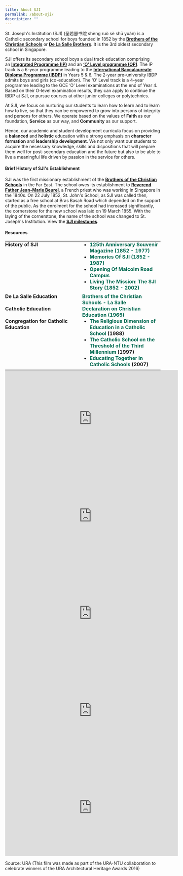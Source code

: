 ```yaml
---
title: About SJI
permalink: /about-sji/
description: ""
---
```

St. Joseph's Institution (SJI) (圣若瑟书院 shèng ruò sè shū yuàn) is a Catholic secondary school for boys founded in 1852 by the [**Brothers of the Christian Schools**](/about-sji/the-de-la-salle-brothers) or [**De La Salle Brothers**](/about-sji/the-de-la-salle-brothers). It is the 3rd oldest secondary school in Singapore. 

SJI offers its secondary school boys a dual track education comprising an [**Integrated Programme (IP)**](/programmes/academic-programmes/integrated-programme) and an [**‘O’ Level programme (OP)**](https://www.sji.edu.sg/programmes/academic-programmes/o-level-programme). The IP track is a 6-year programme leading to the [**International Baccalaureate Diploma Programme (IBDP)**](/programmes/academic-programmes/ib-diploma-programme) in Years 5 & 6. The 2-year pre-university IBDP admits boys and girls (co-education). The ‘O’ Level track is a 4-year programme leading to the GCE ‘O’ Level examinations at the end of Year 4. Based on their O-level examination results, they can apply to continue the IBDP at SJI, or pursue courses at other junior colleges or polytechnics.

At SJI, we focus on nurturing our students to learn how to learn and to learn how to live, so that they can be empowered to grow into persons of integrity and persons for others. We operate based on the values of **Faith** as our foundation, **Service** as our way, and **Community** as our support.

Hence, our academic and student development curricula focus on providing a **balanced** and **holistic** education with a strong emphasis on **character formation** and **leadership development**. We not only want our students to acquire the necessary knowledge, skills and dispositions that will prepare them well for post-secondary education and the future but also to be able to live a meaningful life driven by passion in the service for others.

#### Brief History of SJI's Establishment

SJI was the first missionary establishment of the [**Brothers of the Christian Schools**](/about-sji/the-de-la-salle-brothers) in the Far East. The school owes its establishment to [**Reverend Father Jean-Marie Beurel**](http://eresources.nlb.gov.sg/infopedia/articles/SIP_1548_2009-07-27.html), a French priest who was working in Singapore in the 1840s. On 22 July 1852, St. John's School, as SJI was called then, started as a free school at Bras Basah Road which depended on the support of the public. As the enrolment for the school had increased significantly, the cornerstone for the new school was laid on 19 March 1855. With the laying of the cornerstone, the name of the school was changed to St. Joseph's Institution. View the [**SJI milestones**](/about-sji/the-sji-milestones).

#### Resources

<table cellspacing="0" cellpadding="2" border="0" width="700" style="margin: 0px; outline: 0px; padding: 0px;"><tbody style="margin: 0px; outline: 0px; padding: 0px;"><tr style="margin: 0px; outline: 0px; padding: 0px;"><td align="left" valign="top" width="250" style="margin: 0px; outline: 0px; padding: 0px;"><b style="margin: 0px; outline: 0px; padding: 0px;">History of SJI</b></td><td align="left" valign="top" style="margin: 0px; outline: 0px; padding: 0px;"><ul style="margin: 0px 0px 0.5em 1.5em; outline: 0px; padding: 0px;"><li style="margin: 0px; outline: 0px; padding: 0px;"><b style="margin: 0px; outline: 0px; padding: 0px;"><a href="/news-and-events/sji-publications#_ptoh_105061" target="" style="margin: 0px; outline: 0px; padding: 0px; color: rgb(0, 106, 81); text-decoration: none;">125th Anniversary Souvenir Magazine (1852 - 1977)</a></b></li><li style="margin: 0px; outline: 0px; padding: 0px;"><b style="margin: 0px; outline: 0px; padding: 0px;"><a href="/news-and-events/sji-publications#_ptoh_105060" target="" style="margin: 0px; outline: 0px; padding: 0px; color: rgb(0, 106, 81); text-decoration: none;">Memories Of SJI (1852 - 1987)</a></b></li><li style="margin: 0px; outline: 0px; padding: 0px;"><b style="margin: 0px; outline: 0px; padding: 0px;"><a href="/news-and-events/sji-publications#_ptoh_105059" target="" style="margin: 0px; outline: 0px; padding: 0px; color: rgb(0, 106, 81); text-decoration: none;">Opening Of Malcolm Road Campus</a></b></li><li style="margin: 0px; outline: 0px; padding: 0px;"><b style="margin: 0px; outline: 0px; padding: 0px;"><a href="/news-and-events/sji-publications#_ptoh_105058" target="" style="margin: 0px; outline: 0px; padding: 0px; color: rgb(0, 106, 81); text-decoration: none;">Living The Mission: The SJI Story (1852 - 2002)</a></b></li></ul></td></tr><tr style="margin: 0px; outline: 0px; padding: 0px;"><td align="left" valign="top" style="margin: 0px; outline: 0px; padding: 0px;"><b style="margin: 0px; outline: 0px; padding: 0px;">De La Salle Education</b></td><td align="left" valign="top" style="margin: 0px; outline: 0px; padding: 0px;"><b style="margin: 0px; outline: 0px; padding: 0px;"><a target="_blank" href="http://www.lasalle.org/" style="margin: 0px; outline: 0px; padding: 0px; color: rgb(0, 106, 81); text-decoration: none;">Brothers of the Christian Schools - La Salle</a></b></td></tr><tr style="margin: 0px; outline: 0px; padding: 0px;"><td align="left" valign="top" style="margin: 0px; outline: 0px; padding: 0px;"><b style="margin: 0px; outline: 0px; padding: 0px;">Catholic Education</b></td><td align="left" valign="top" style="margin: 0px; outline: 0px; padding: 0px;"><b style="margin: 0px; outline: 0px; padding: 0px;"><a href="http://www.vatican.va/archive/hist_councils/ii_vatican_council/documents/vat-ii_decl_19651028_gravissimum-educationis_en.html" style="margin: 0px; outline: 0px; padding: 0px; color: rgb(0, 106, 81); text-decoration: none;">Declaration on Christian Education (1965)</a></b></td></tr><tr style="margin: 0px; outline: 0px; padding: 0px;"><td align="left" valign="top" style="margin: 0px; outline: 0px; padding: 0px;"><b style="margin: 0px; outline: 0px; padding: 0px;">Congregation for Catholic Education</b></td><td align="left" valign="top" style="margin: 0px; outline: 0px; padding: 0px;"><ul style="margin: 0px 0px 0.5em 1.5em; outline: 0px; padding: 0px;"><li style="margin: 0px; outline: 0px; padding: 0px;"><b style="margin: 0px; outline: 0px; padding: 0px;"><a href="http://www.vatican.va/roman_curia/congregations/ccatheduc/documents/rc_con_ccatheduc_doc_19880407_catholic-school_en.html" style="margin: 0px; outline: 0px; padding: 0px; color: rgb(0, 106, 81); text-decoration: none;">The Religious Dimension of Education in a Catholic School</a><span>&nbsp;</span>(1988)</b></li><li style="margin: 0px; outline: 0px; padding: 0px;"><b style="margin: 0px; outline: 0px; padding: 0px;"><a href="http://www.vatican.va/roman_curia/congregations/ccatheduc/documents/rc_con_ccatheduc_doc_27041998_school2000_en.html" style="margin: 0px; outline: 0px; padding: 0px; color: rgb(0, 106, 81); text-decoration: none;">The Catholic School on the Threshold of the Third Millennium</a><span>&nbsp;</span>(1997)</b><br style="margin: 0px; outline: 0px; padding: 0px;"></li><li style="margin: 0px; outline: 0px; padding: 0px;"><b style="margin: 0px; outline: 0px; padding: 0px;"><a target="_blank" href="http://www.vatican.va/roman_curia/congregations/ccatheduc/documents/rc_con_ccatheduc_doc_20070908_educare-insieme_en.html" style="margin: 0px; outline: 0px; padding: 0px; color: rgb(0, 106, 81); text-decoration: none;">Educating Together in Catholic Schools</a><span>&nbsp;</span>(2007)</b></li></ul></td></tr></tbody></table>

<iframe src="https://www.facebook.com/plugins/video.php?height=314&href=https%3A%2F%2Fwww.facebook.com%2Faccs.sg%2Fvideos%2F2198319703512595%2F&show_text=false&width=560&t=0" width="560" height="314" style="border:none;overflow:hidden" scrolling="no" frameborder="0" allowfullscreen="true" allow="autoplay; clipboard-write; encrypted-media; picture-in-picture; web-share" allowFullScreen="true"></iframe>

<iframe width="560" height="315" src="https://www.youtube.com/embed/O1usYi4DJKM" title="YouTube video player" frameborder="0" allow="accelerometer; autoplay; clipboard-write; encrypted-media; gyroscope; picture-in-picture; web-share" allowfullscreen></iframe>

<iframe width="560" height="315" src="https://www.youtube.com/embed/hVn6sYkEJqc" title="YouTube video player" frameborder="0" allow="accelerometer; autoplay; clipboard-write; encrypted-media; gyroscope; picture-in-picture; web-share" allowfullscreen></iframe>

<iframe width="560" height="315" src="https://www.youtube.com/embed/sVo1REmWdZ8" title="YouTube video player" frameborder="0" allow="accelerometer; autoplay; clipboard-write; encrypted-media; gyroscope; picture-in-picture; web-share" allowfullscreen></iframe>

<iframe width="560" height="315" src="https://www.youtube.com/embed/kdzazOdskUs" title="YouTube video player" frameborder="0" allow="accelerometer; autoplay; clipboard-write; encrypted-media; gyroscope; picture-in-picture; web-share" allowfullscreen></iframe>

Source: URA (This film was made as part of the URA-NTU collaboration to celebrate winners of the URA Architectural Heritage Awards 2016)